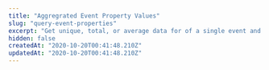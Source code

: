 ```yaml
---
title: "Aggregrated Event Property Values"
slug: "query-event-properties"
excerpt: "Get unique, total, or average data for of a single event and property over days, weeks, or months."
hidden: false
createdAt: "2020-10-20T00:41:48.210Z"
updatedAt: "2020-10-20T00:41:48.210Z"
---
```

